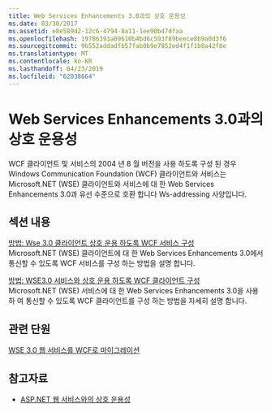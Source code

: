 ```yaml
---
title: Web Services Enhancements 3.0과의 상호 운용성
ms.date: 03/30/2017
ms.assetid: e8e589d2-12c6-4794-8a11-1ee90b47dfaa
ms.openlocfilehash: 19786393a09610b4bd6c593f89beece8b9a0d3f6
ms.sourcegitcommit: 9b552addadfb57fab0b9e7852ed4f1f1b8a42f8e
ms.translationtype: MT
ms.contentlocale: ko-KR
ms.lasthandoff: 04/23/2019
ms.locfileid: "62038664"
---
```

# <a name="interoperability-with-web-services-enhancements-30"></a>Web Services Enhancements 3.0과의 상호 운용성
WCF 클라이언트 및 서비스의 2004 년 8 월 버전을 사용 하도록 구성 된 경우 Windows Communication Foundation (WCF) 클라이언트와 서비스는 Microsoft.NET (WSE) 클라이언트와 서비스에 대 한 Web Services Enhancements 3.0과 유선 수준으로 호환 합니다 Ws-addressing 사양입니다.  
  
## <a name="in-this-section"></a>섹션 내용  
 [방법: Wse 3.0 클라이언트 상호 운용 하도록 WCF 서비스 구성](../../../../docs/framework/wcf/feature-details/how-to-configure-wcf-services-to-interoperate-with-wse-3-0-clients.md)  
 Microsoft.NET (WSE) 클라이언트에 대 한 Web Services Enhancements 3.0에서 통신할 수 있도록 WCF 서비스를 구성 하는 방법을 설명 합니다.  
  
 [방법: WSE3.0 서비스와 상호 운용 하도록 WCF 클라이언트 구성](../../../../docs/framework/wcf/feature-details/how-to-configure-a-wcf-client-to-interoperate-with-wse3-0-services.md)  
 Microsoft.NET (WSE) 서비스에 대 한 Web Services Enhancements 3.0을 사용 하 여 통신할 수 있도록 WCF 클라이언트를 구성 하는 방법을 자세히 설명 합니다.  
  
## <a name="related-sections"></a>관련 단원  
 [WSE 3.0 웹 서비스를 WCF로 마이그레이션](../../../../docs/framework/wcf/feature-details/migrating-wse-3-0-web-services-to-wcf.md)  
  
## <a name="see-also"></a>참고자료

- [ASP.NET 웹 서비스와의 상호 운용성](../../../../docs/framework/wcf/feature-details/interop-with-aspnet-web-services.md)
